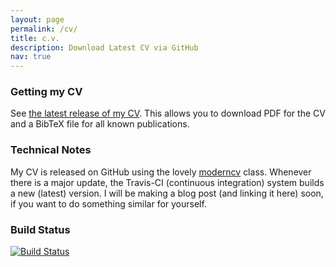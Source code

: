 ```yaml
---
layout: page
permalink: /cv/
title: c.v.
description: Download Latest CV via GitHub
nav: true
---
```



### Getting my CV

See [the latest release of my CV](https://github.com/gkthiruvathukal/cv/releases/latest). This allows you to download PDF for the CV and a BibTeX file for all known publications.

### Technical Notes

My CV is released on GitHub using the lovely [moderncv](https://github.com/xdanaux/moderncv) class.
Whenever there is a major update, the Travis-CI (continuous integration) system builds a new (latest) version.
I will be making a blog post (and linking it here) soon, if you want to do something similar for yourself.

### Build Status

[![Build Status](https://travis-ci.com/gkthiruvathukal/cv.svg?branch=master)](https://travis-ci.com/gkthiruvathukal/cv)

